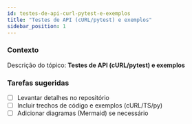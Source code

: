 ```yaml
---
id: testes-de-api-curl-pytest-e-exemplos
title: "Testes de API (cURL/pytest) e exemplos"
sidebar_position: 1
---
```


<!-- Conteúdo inicial (stub). Preencha com detalhes do projeto. -->

### Contexto
Descrição do tópico: **Testes de API (cURL/pytest) e exemplos**

### Tarefas sugeridas
- [ ] Levantar detalhes no repositório
- [ ] Incluir trechos de código e exemplos (cURL/TS/py)
- [ ] Adicionar diagramas (Mermaid) se necessário